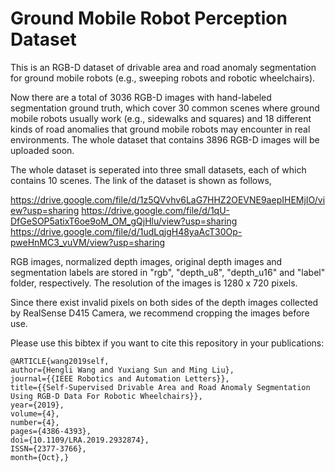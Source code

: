 # Ground Mobile Robot Perception Dataset

This is an RGB-D dataset of drivable area and road anomaly segmentation for ground mobile robots (e.g., sweeping robots and robotic wheelchairs).

Now there are a total of 3036 RGB-D images with hand-labeled segmentation ground truth, which cover 30 common scenes where ground mobile robots usually work (e.g., sidewalks and squares) and 18 different kinds of road anomalies that ground mobile robots may encounter in real environments. The whole dataset that contains 3896 RGB-D images will be uploaded soon.

The whole dataset is seperated into three small datasets, each of which contains 10 scenes. The link of the dataset is shown as follows,

https://drive.google.com/file/d/1z5QVvhv6LaG7HHZ2OEVNE9aepIHEMjIO/view?usp=sharing
https://drive.google.com/file/d/1qU-DfGeSOP5atixT6oe9oM_OM_gQjHlu/view?usp=sharing
https://drive.google.com/file/d/1udLqjgH48yaAcT30Op-pweHnMC3_vuVM/view?usp=sharing

RGB images, normalized depth images, original depth images and segmentation labels are stored in "rgb", "depth_u8", "depth_u16" and "label" folder, respectively. The resolution of the images is 1280 x 720 pixels. 

Since there exist invalid pixels on both sides of the depth images collected by RealSense D415 Camera, we recommend cropping the images before use.

Please use this bibtex if you want to cite this repository in your publications:
```
@ARTICLE{wang2019self, 
author={Hengli Wang and Yuxiang Sun and Ming Liu}, 
journal={{IEEE Robotics and Automation Letters}}, 
title={{Self-Supervised Drivable Area and Road Anomaly Segmentation Using RGB-D Data For Robotic Wheelchairs}}, 
year={2019}, 
volume={4}, 
number={4}, 
pages={4386-4393}, 
doi={10.1109/LRA.2019.2932874}, 
ISSN={2377-3766}, 
month={Oct},}
```
